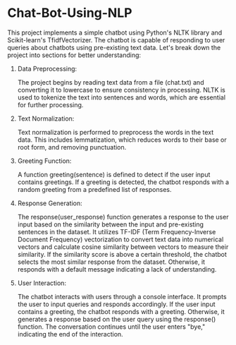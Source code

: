 # Chat-Bot-Using-NLP

This project implements a simple chatbot using Python's NLTK library and Scikit-learn's TfidfVectorizer. The chatbot is capable of responding to user queries about chatbots using pre-existing text data. Let's break down the project into sections for better understanding:

1. Data Preprocessing:

    The project begins by reading text data from a file (chat.txt) and converting it to lowercase to ensure consistency in processing.
    NLTK is used to tokenize the text into sentences and words, which are essential for further processing.

2. Text Normalization:

    Text normalization is performed to preprocess the words in the text data. This includes lemmatization, which reduces words to their base or root form, and removing punctuation.

3. Greeting Function:

    A function greeting(sentence) is defined to detect if the user input contains greetings. If a greeting is detected, the chatbot responds with a random greeting from a 
    predefined list of responses.

4. Response Generation:

    The response(user_response) function generates a response to the user input based on the similarity between the input and pre-existing sentences in the dataset.
    It utilizes TF-IDF (Term Frequency-Inverse Document Frequency) vectorization to convert text data into numerical vectors and calculate cosine similarity between vectors to 
    measure their similarity.
    If the similarity score is above a certain threshold, the chatbot selects the most similar response from the dataset. Otherwise, it responds with a default message indicating 
    a lack of understanding.

5. User Interaction:

    The chatbot interacts with users through a console interface. It prompts the user to input queries and responds accordingly.
    If the user input contains a greeting, the chatbot responds with a greeting. Otherwise, it generates a response based on the user query using the response() function.
    The conversation continues until the user enters "bye," indicating the end of the interaction.

